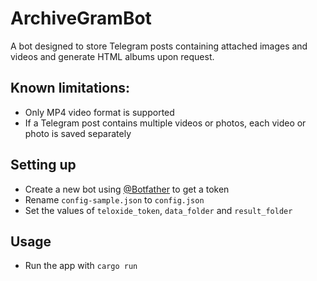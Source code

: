 ArchiveGramBot
===========================

A bot designed to store Telegram posts containing attached images and videos and generate HTML albums upon request.

Known limitations:
-------
* Only MP4 video format is supported
* If a Telegram post contains multiple videos or photos, each video or photo is saved separately

Setting up
-------

* Create a new bot using [@Botfather](https://t.me/botfather) to get a token
* Rename `config-sample.json` to `config.json`
* Set the values of `teloxide_token`, `data_folder` and `result_folder`

Usage
-------

* Run the app with `cargo run`
